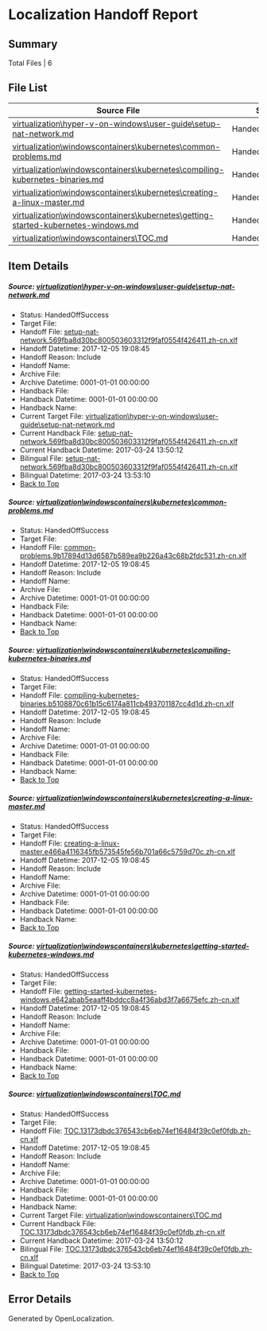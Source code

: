 # <a name='report-top'></a> Localization Handoff Report

## Summary
 Total Files | 6

## File List
 Source File | Status | Details 
 ----------- | ------ | ------- 
 [virtualization\hyper-v-on-windows\user-guide\setup-nat-network.md](https://github.com/Microsoft/Virtualization-Documentation-Private/blob/ad5f6344230c7c4977adf3769fb7b01a5eca7bb9/virtualization/hyper-v-on-windows/user-guide/setup-nat-network.md) | HandedOffSuccess | [Details](#6f5872a4f16bcce504af3e6e81ef3e820013d121247)
 [virtualization\windowscontainers\kubernetes\common-problems.md](https://github.com/Microsoft/Virtualization-Documentation-Private/blob/ad5f6344230c7c4977adf3769fb7b01a5eca7bb9/virtualization/windowscontainers/kubernetes/common-problems.md) | HandedOffSuccess | [Details](#73b44ffd12fba58ac4ef38352c012061a6817945314)
 [virtualization\windowscontainers\kubernetes\compiling-kubernetes-binaries.md](https://github.com/Microsoft/Virtualization-Documentation-Private/blob/ad5f6344230c7c4977adf3769fb7b01a5eca7bb9/virtualization/windowscontainers/kubernetes/compiling-kubernetes-binaries.md) | HandedOffSuccess | [Details](#53d55eed155254f809bc3f45b8e3891dab54f209315)
 [virtualization\windowscontainers\kubernetes\creating-a-linux-master.md](https://github.com/Microsoft/Virtualization-Documentation-Private/blob/ad5f6344230c7c4977adf3769fb7b01a5eca7bb9/virtualization/windowscontainers/kubernetes/creating-a-linux-master.md) | HandedOffSuccess | [Details](#8fa8b0a6b97d9909d0b1e670b37a0a541901a08d317)
 [virtualization\windowscontainers\kubernetes\getting-started-kubernetes-windows.md](https://github.com/Microsoft/Virtualization-Documentation-Private/blob/ad5f6344230c7c4977adf3769fb7b01a5eca7bb9/virtualization/windowscontainers/kubernetes/getting-started-kubernetes-windows.md) | HandedOffSuccess | [Details](#d88ab46dc0046256ebed9c6696a99104a7197fad318)
 [virtualization\windowscontainers\TOC.md](https://github.com/Microsoft/Virtualization-Documentation-Private/blob/ad5f6344230c7c4977adf3769fb7b01a5eca7bb9/virtualization/windowscontainers/TOC.md) | HandedOffSuccess | [Details](#3f9d42ad3c55341f698950b317a249adc9ab6855419)

## Item Details
##### <a name='6f5872a4f16bcce504af3e6e81ef3e820013d121247'></a> Source: [virtualization\hyper-v-on-windows\user-guide\setup-nat-network.md](https://github.com/Microsoft/Virtualization-Documentation-Private/blob/ad5f6344230c7c4977adf3769fb7b01a5eca7bb9/virtualization/hyper-v-on-windows/user-guide/setup-nat-network.md)
* Status: HandedOffSuccess
* Target File: 
* Handoff File: [setup-nat-network.569fba8d30bc800503603312f9faf0554f426411.zh-cn.xlf](https://github.com/MicrosoftDocs/Virtualization-Documentation-Private.handoff/blob/1ff9419e73a7a6cd635c342ecf48c57b16df4b49/ol-handoff/MicrosoftDocs/Virtualization-Documentation-Private.zh-cn/live/setup-nat-network.569fba8d30bc800503603312f9faf0554f426411.zh-cn.xlf)
* Handoff Datetime: 2017-12-05 19:08:45
* Handoff Reason: Include
* Handoff Name: 
* Archive File: 
* Archive Datetime: 0001-01-01 00:00:00
* Handback File: 
* Handback Datetime: 0001-01-01 00:00:00
* Handback Name: 
* Current Target File: [virtualization\hyper-v-on-windows\user-guide\setup-nat-network.md](https://github.com/MicrosoftDocs/Virtualization-Documentation-Private.zh-cn/blob/21f4320cb76270b953a1d22d857047a2fcf5d4b8/virtualization/hyper-v-on-windows/user-guide/setup-nat-network.md)
* Current Handback File: [setup-nat-network.569fba8d30bc800503603312f9faf0554f426411.zh-cn.xlf](https://github.com/MicrosoftDocs/Virtualization-Documentation-Private.handback/blob/12b9210bd767a837cc8b1dc43a1db28933ca017d/ol-handback/Microsoft/Virtualization-Documentation-Private.zh-cn/live/setup-nat-network.569fba8d30bc800503603312f9faf0554f426411.zh-cn.xlf)
* Current Handback Datetime: 2017-03-24 13:50:12
* Bilingual File: [setup-nat-network.569fba8d30bc800503603312f9faf0554f426411.zh-cn.xlf](https://github.com/MicrosoftDocs/Virtualization-Documentation-Private.handback/blob/12b9210bd767a837cc8b1dc43a1db28933ca017d/ol-handback/Microsoft/Virtualization-Documentation-Private.zh-cn/live/setup-nat-network.569fba8d30bc800503603312f9faf0554f426411.zh-cn.xlf)
* Bilingual Datetime: 2017-03-24 13:53:10
* [Back to Top](#report-top)

##### <a name='73b44ffd12fba58ac4ef38352c012061a6817945314'></a> Source: [virtualization\windowscontainers\kubernetes\common-problems.md](https://github.com/Microsoft/Virtualization-Documentation-Private/blob/ad5f6344230c7c4977adf3769fb7b01a5eca7bb9/virtualization/windowscontainers/kubernetes/common-problems.md)
* Status: HandedOffSuccess
* Target File: 
* Handoff File: [common-problems.9b17894d13d6587b589ea9b226a43c68b2fdc531.zh-cn.xlf](https://github.com/MicrosoftDocs/Virtualization-Documentation-Private.handoff/blob/1ff9419e73a7a6cd635c342ecf48c57b16df4b49/ol-handoff/MicrosoftDocs/Virtualization-Documentation-Private.zh-cn/live/common-problems.9b17894d13d6587b589ea9b226a43c68b2fdc531.zh-cn.xlf)
* Handoff Datetime: 2017-12-05 19:08:45
* Handoff Reason: Include
* Handoff Name: 
* Archive File: 
* Archive Datetime: 0001-01-01 00:00:00
* Handback File: 
* Handback Datetime: 0001-01-01 00:00:00
* Handback Name: 
* [Back to Top](#report-top)

##### <a name='53d55eed155254f809bc3f45b8e3891dab54f209315'></a> Source: [virtualization\windowscontainers\kubernetes\compiling-kubernetes-binaries.md](https://github.com/Microsoft/Virtualization-Documentation-Private/blob/ad5f6344230c7c4977adf3769fb7b01a5eca7bb9/virtualization/windowscontainers/kubernetes/compiling-kubernetes-binaries.md)
* Status: HandedOffSuccess
* Target File: 
* Handoff File: [compiling-kubernetes-binaries.b5108870c61b15c6174a811cb493701187cc4d1d.zh-cn.xlf](https://github.com/MicrosoftDocs/Virtualization-Documentation-Private.handoff/blob/1ff9419e73a7a6cd635c342ecf48c57b16df4b49/ol-handoff/MicrosoftDocs/Virtualization-Documentation-Private.zh-cn/live/compiling-kubernetes-binaries.b5108870c61b15c6174a811cb493701187cc4d1d.zh-cn.xlf)
* Handoff Datetime: 2017-12-05 19:08:45
* Handoff Reason: Include
* Handoff Name: 
* Archive File: 
* Archive Datetime: 0001-01-01 00:00:00
* Handback File: 
* Handback Datetime: 0001-01-01 00:00:00
* Handback Name: 
* [Back to Top](#report-top)

##### <a name='8fa8b0a6b97d9909d0b1e670b37a0a541901a08d317'></a> Source: [virtualization\windowscontainers\kubernetes\creating-a-linux-master.md](https://github.com/Microsoft/Virtualization-Documentation-Private/blob/ad5f6344230c7c4977adf3769fb7b01a5eca7bb9/virtualization/windowscontainers/kubernetes/creating-a-linux-master.md)
* Status: HandedOffSuccess
* Target File: 
* Handoff File: [creating-a-linux-master.e466a4116345fb573545fe56b701a66c5759d70c.zh-cn.xlf](https://github.com/MicrosoftDocs/Virtualization-Documentation-Private.handoff/blob/1ff9419e73a7a6cd635c342ecf48c57b16df4b49/ol-handoff/MicrosoftDocs/Virtualization-Documentation-Private.zh-cn/live/creating-a-linux-master.e466a4116345fb573545fe56b701a66c5759d70c.zh-cn.xlf)
* Handoff Datetime: 2017-12-05 19:08:45
* Handoff Reason: Include
* Handoff Name: 
* Archive File: 
* Archive Datetime: 0001-01-01 00:00:00
* Handback File: 
* Handback Datetime: 0001-01-01 00:00:00
* Handback Name: 
* [Back to Top](#report-top)

##### <a name='d88ab46dc0046256ebed9c6696a99104a7197fad318'></a> Source: [virtualization\windowscontainers\kubernetes\getting-started-kubernetes-windows.md](https://github.com/Microsoft/Virtualization-Documentation-Private/blob/ad5f6344230c7c4977adf3769fb7b01a5eca7bb9/virtualization/windowscontainers/kubernetes/getting-started-kubernetes-windows.md)
* Status: HandedOffSuccess
* Target File: 
* Handoff File: [getting-started-kubernetes-windows.e642abab5eaaff4bddcc8a4f36abd3f7a6675efc.zh-cn.xlf](https://github.com/MicrosoftDocs/Virtualization-Documentation-Private.handoff/blob/1ff9419e73a7a6cd635c342ecf48c57b16df4b49/ol-handoff/MicrosoftDocs/Virtualization-Documentation-Private.zh-cn/live/getting-started-kubernetes-windows.e642abab5eaaff4bddcc8a4f36abd3f7a6675efc.zh-cn.xlf)
* Handoff Datetime: 2017-12-05 19:08:45
* Handoff Reason: Include
* Handoff Name: 
* Archive File: 
* Archive Datetime: 0001-01-01 00:00:00
* Handback File: 
* Handback Datetime: 0001-01-01 00:00:00
* Handback Name: 
* [Back to Top](#report-top)

##### <a name='3f9d42ad3c55341f698950b317a249adc9ab6855419'></a> Source: [virtualization\windowscontainers\TOC.md](https://github.com/Microsoft/Virtualization-Documentation-Private/blob/ad5f6344230c7c4977adf3769fb7b01a5eca7bb9/virtualization/windowscontainers/TOC.md)
* Status: HandedOffSuccess
* Target File: 
* Handoff File: [TOC.13173dbdc376543cb6eb74ef16484f39c0ef0fdb.zh-cn.xlf](https://github.com/MicrosoftDocs/Virtualization-Documentation-Private.handoff/blob/1ff9419e73a7a6cd635c342ecf48c57b16df4b49/ol-handoff/MicrosoftDocs/Virtualization-Documentation-Private.zh-cn/live/TOC.13173dbdc376543cb6eb74ef16484f39c0ef0fdb.zh-cn.xlf)
* Handoff Datetime: 2017-12-05 19:08:45
* Handoff Reason: Include
* Handoff Name: 
* Archive File: 
* Archive Datetime: 0001-01-01 00:00:00
* Handback File: 
* Handback Datetime: 0001-01-01 00:00:00
* Handback Name: 
* Current Target File: [virtualization\windowscontainers\TOC.md](https://github.com/MicrosoftDocs/Virtualization-Documentation-Private.zh-cn/blob/21f4320cb76270b953a1d22d857047a2fcf5d4b8/virtualization/windowscontainers/TOC.md)
* Current Handback File: [TOC.13173dbdc376543cb6eb74ef16484f39c0ef0fdb.zh-cn.xlf](https://github.com/MicrosoftDocs/Virtualization-Documentation-Private.handback/blob/12b9210bd767a837cc8b1dc43a1db28933ca017d/ol-handback/Microsoft/Virtualization-Documentation-Private.zh-cn/live/TOC.13173dbdc376543cb6eb74ef16484f39c0ef0fdb.zh-cn.xlf)
* Current Handback Datetime: 2017-03-24 13:50:12
* Bilingual File: [TOC.13173dbdc376543cb6eb74ef16484f39c0ef0fdb.zh-cn.xlf](https://github.com/MicrosoftDocs/Virtualization-Documentation-Private.handback/blob/12b9210bd767a837cc8b1dc43a1db28933ca017d/ol-handback/Microsoft/Virtualization-Documentation-Private.zh-cn/live/TOC.13173dbdc376543cb6eb74ef16484f39c0ef0fdb.zh-cn.xlf)
* Bilingual Datetime: 2017-03-24 13:53:10
* [Back to Top](#report-top)


## Error Details

Generated by OpenLocalization.
